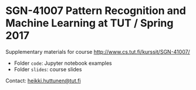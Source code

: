 # SGN-41007 Pattern Recognition and Machine Learning at TUT / Spring 2017
Supplementary materials for course http://www.cs.tut.fi/kurssit/SGN-41007/

* Folder `code`: Jupyter notebook examples
* Folder `slides`: course slides

Contact: heikki.huttunen@tut.fi
